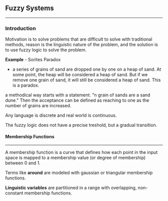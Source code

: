 ## Fuzzy Systems ##
-----
### Introduction ###
Motivation is to solve problems that are difficult to solve with traditional methods, reason is the linguistic nature of the problem, and the solution is to use fuzzy logic to solve the problem.

**Example** - Sorites Paradox
- a series of grains of sand are dropped one by one on a heap of sand. At some point, the heap will be considered a heap of sand. But if we remove one grain of sand, it will still be considered a heap of sand. This is a paradox.

a methodical way starts with a statement. "n grain of sands are a sand dune." Then the acceptance can be defined as reaching to one as the number of grains are increased.

Any language is discrete and real world is continuous.

The fuzzy logic does not have a precise treshold, but a gradual transition.

#### Membership Functions ####
----

A membership function is a curve that defines how each point in the input space is mapped to a membership value (or degree of membership) between 0 and 1.

Terms like **around** are modeled with gaussian or triangular membership functions.

**Linguistic variables** are partitioned in a range with overlapping, non-constant membership functions.



